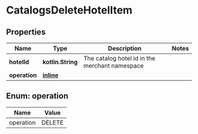 
# CatalogsDeleteHotelItem

## Properties
Name | Type | Description | Notes
------------ | ------------- | ------------- | -------------
**hotelId** | **kotlin.String** | The catalog hotel id in the merchant namespace | 
**operation** | [**inline**](#Operation) |  | 


<a id="Operation"></a>
## Enum: operation
Name | Value
---- | -----
operation | DELETE




